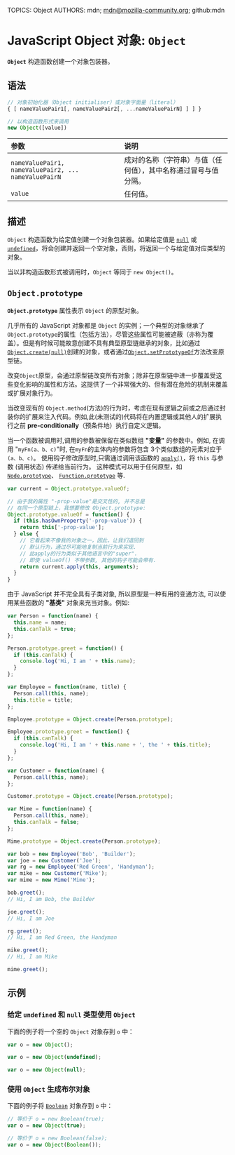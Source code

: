 TOPICS: Object
AUTHORS: mdn; mdn@mozilla-community.org; github:mdn

# JavaScript Object 对象: `Object`

**`Object`** 构造函数创建一个对象包装器。

## 语法

```javascript
// 对象初始化器（Object initialiser）或对象字面量（literal）
{ [ nameValuePair1[, nameValuePair2[, ...nameValuePairN] ] ] }

// 以构造函数形式来调用
new Object([value])
```

| 参数 | 说明 |
| :-- | :-- |
| `nameValuePair1, nameValuePair2, ... nameValuePairN` | 成对的名称（字符串）与值（任何值），其中名称通过冒号与值分隔。 |
| `value` | 任何值。 |

## 描述

`Object` 构造函数为给定值创建一个对象包装器。如果给定值是 [`null`](/zh-hans/webfrontend/null) 或 [`undefined`](/zh-hans/webfrontend/undefined)，将会创建并返回一个空对象，否则，将返回一个与给定值对应类型的对象。

当以非构造函数形式被调用时，`Object` 等同于 `new Object()`。

## `Object.prototype`

**`Object.prototype`** 属性表示 `Object` 的原型对象。

几乎所有的 JavaScript 对象都是 `Object` 的实例；一个典型的对象继承了`Object.prototype`的属性（包括方法），尽管这些属性可能被遮蔽（亦称为覆盖）。但是有时候可能故意创建不具有典型原型链继承的对象，比如通过[`Object.create(null)`](/zh-hans/webfrontend/Object.create)创建的对象，或者通过[`Object.setPrototypeOf`](/zh-hans/webfrontend/Object.setPrototypeOf)方法改变原型链。

改变`Object`原型，会通过原型链改变所有对象；除非在原型链中进一步覆盖受这些变化影响的属性和方法。这提供了一个非常强大的、但有潜在危险的机制来覆盖或扩展对象行为。

当改变现有的 `Object.method`(方法)的行为时，考虑在现有逻辑之前或之后通过封装你的扩展来注入代码。例如,此(未测试的)代码将在内置逻辑或其他人的扩展执行之前 **pre-conditionally**（预条件地）执行自定义逻辑。

当一个函数被调用时,调用的参数被保留在类似数组 **"变量"** 的参数中。例如, 在调用 "`myFn(a、b、c)`"时, 在`myFn`的主体内的参数将包含 3个类似数组的元素对应于 `(a、b、c)`。
使用钩子修改原型时,只需通过调用该函数的 [`apply()`](/zh-hans/webfrontend/Function.apply)，将 `this` 与参数 (调用状态) 传递给当前行为。
这种模式可以用于任何原型，如 [`Node.prototype`](/zh-hans/webfrontend/Node.prototype)、
[`Function.prototype`](/zh-hans/webfrontend/Function.prototype) 等.

```javascript
var current = Object.prototype.valueOf;

// 由于我的属性 "-prop-value"是交叉性的, 并不总是
// 在同一个原型链上，我想要修改 Object.prototype:
Object.prototype.valueOf = function() {
  if (this.hasOwnProperty('-prop-value')) {
    return this['-prop-value'];
  } else {
    // 它看起来不像我的对象之一，因此，让我们退回到
    // 默认行为，通过尽可能地复制当前行为来实现.
    // 此apply的行为类似于其他语言中的"super".
    // 即使 valueOf() 不带参数, 其他的钩子可能会带有.
    return current.apply(this, arguments);
  }
}
```

由于 JavaScript 并不完全具有子类对象, 所以原型是一种有用的变通方法, 可以使用某些函数的 **"基类"** 对象来充当对象。例如:

```javascript
var Person = function(name) {
  this.name = name;
  this.canTalk = true;
};

Person.prototype.greet = function() {
  if (this.canTalk) {
    console.log('Hi, I am ' + this.name);
  }
};

var Employee = function(name, title) {
  Person.call(this, name);
  this.title = title;
};

Employee.prototype = Object.create(Person.prototype);

Employee.prototype.greet = function() {
  if (this.canTalk) {
    console.log('Hi, I am ' + this.name + ', the ' + this.title);
  }
};

var Customer = function(name) {
  Person.call(this, name);
};

Customer.prototype = Object.create(Person.prototype);

var Mime = function(name) {
  Person.call(this, name);
  this.canTalk = false;
};

Mime.prototype = Object.create(Person.prototype);

var bob = new Employee('Bob', 'Builder');
var joe = new Customer('Joe');
var rg = new Employee('Red Green', 'Handyman');
var mike = new Customer('Mike');
var mime = new Mime('Mime');

bob.greet();
// Hi, I am Bob, the Builder

joe.greet();
// Hi, I am Joe

rg.greet();
// Hi, I am Red Green, the Handyman

mike.greet();
// Hi, I am Mike

mime.greet();
```

## 示例

### 给定 `undefined` 和 `null` 类型使用 `Object`

下面的例子将一个空的 `Object` 对象存到 `o` 中：

```javascript
var o = new Object();
```

```javascript
var o = new Object(undefined);
```

```javascript
var o = new Object(null);
```

### 使用 `Object` 生成布尔对象

下面的例子将 [`Boolean`](/zh-hans/webfrontend/Boolean) 对象存到 `o` 中：

```javascript
// 等价于 o = new Boolean(true);
var o = new Object(true);
```

```javascript
// 等价于 o = new Boolean(false);
var o = new Object(Boolean());
```
